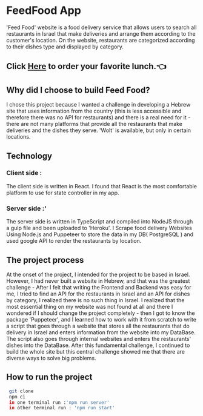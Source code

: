 # FeedFood App
'Feed Food' website is a food delivery service that allows users to search all restaurants in Israel that make deliveries and arrange them according to the customer's location.
On the website, restaurants are categorized according to their dishes type  and displayed by category.

## Click [Here](https://feed-food.herokuapp.com/) to order your favorite lunch.👈

## Why did I choose to build Feed Food?
I chose this project because I wanted a challenge in developing a Hebrew site that uses information from the country (this is less accessible and therefore there was no API for restaurants) and there is a real need for it - there are not many platforms that provide all the restaurants that make deliveries and the dishes they serve.
'Wolt' is available, but only in certain locations.
## Technology
### Client side :
The client side is written in React. I found that React is the most comfortable platform to use for state controller in my app.
### Server side :'
The server side is written in TypeScript and compiled into NodeJS through a gulp file and been uploaded to 'Heroku'. 
I Scrape food delivery Websites Using Node.js and Puppeteer 
to store the data in my DB( PostgreSQL ) and used google API to render the restaurants by location.

## The project process
At the onset of the project, I intended for the project to be based in Israel. However, I had never built a website in Hebrew, and that was the greatest challenge -
After I felt that writing the Frontend and Backend was easy for me, I tried to find an API for the restaurants in Israel and an API for dishes by category, I realized there is no such thing in Israel.
I realized that the most essential thing on my website was not found at all and there I wondered if I should change the project completely - then I got to know the package 'Puppeteer', and I learned how to work with it from scratch to write a script that goes through a website that stores all the restaurants that do delivery in Israel and enters information from the website into my DataBase. The script also goes through internal websites and enters the restaurants' dishes into the DataBase.
After this fundamental challenge, I continued to build the whole site but this central challenge showed me that there are diverse ways to solve big problems.
 ## How to run the project 
```bash
 git clone
 npm ci
 in one terminal run :'npm run server'
 in other terminal run : 'npm run start'
```
